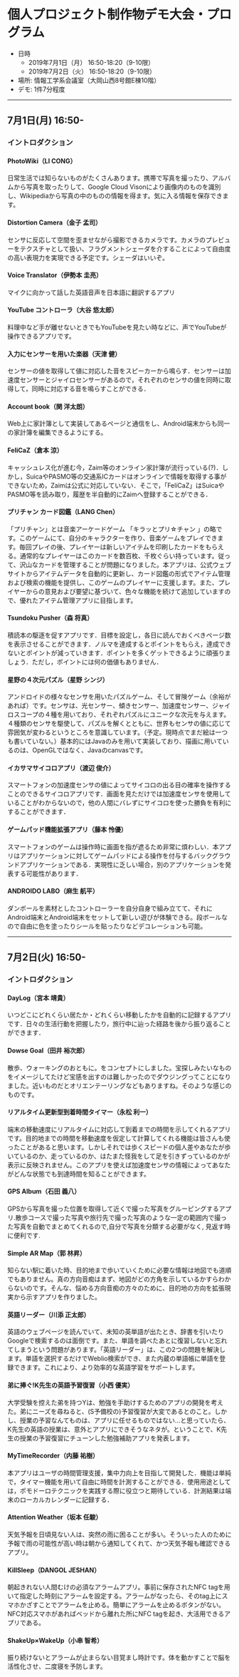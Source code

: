 個人プロジェクト制作物デモ大会・プログラム
========

* 日時
   * 2019年7月1日（月） 16:50-18:20（9-10限）
   * 2019年7月2日（火） 16:50-18:20（9-10限）
* 場所: 情報工学系会議室（大岡山西8号館E棟10階）
* デモ: 1件7分程度

---

## 7月1日(月) 16:50-

### イントロダクション

#### PhotoWiki（LI CONG）
日常生活では知らないものがたくさんあります。携帯で写真を撮ったり、アルバムから写真を取ったりして、Google Cloud Visonにより画像内のものを識別し、Wikipediaから写真の中のものの情報を得ます。気に入る情報を保存できます。

#### Distortion Camera（金子 孟司）
センサに反応して空間を歪ませながら撮影できるカメラです。カメラのプレビューをテクスチャとして扱い、フラグメントシェーダを介することによって自由度の高い表現力を実現できる予定です。シェーダはいいぞ。

#### Voice Translator（伊勢本 圭亮）
マイクに向かって話した英語音声を日本語に翻訳するアプリ

#### YouTube コントローラ（大谷 悠太郎）
料理中など手が離せないときでもYouTubeを見たい時などに、声でYouTubeが操作できるアプリです。

#### 入力にセンサーを用いた楽器（天津 健）
センサーの値を取得して値に対応した音をスピーカーから鳴らす．センサーは加速度センサーとジャイロセンサーがあるので，それぞれのセンサの値を同時に取得して，同時に対応する音を鳴らすことができる．

#### Account book（関 洋太朗）
Web上に家計簿として実装してあるページと通信をし、Android端末からも同一の家計簿を編集できるようにする。

#### FeliCaZ（倉本 涼）
キャッシュレス化が進む今，Zaim等のオンライン家計簿が流行っている(?)．しかし，SuicaやPASMO等の交通系ICカードはオンラインで情報を取得する事ができないため，Zaimは公式に対応していない．そこで，「FeliCaZ」はSuicaやPASMO等を読み取り，履歴を半自動的にZaimへ登録することができる．

#### プリチャン カード図鑑（LANG Chen）
「プリチャン」とは音楽アーケードゲーム 「キラッとプリ☆チャン 」の略です。このゲームにて、自分のキャラクターを作り、音楽ゲームをプレイできます。毎回プレイの後、プレイヤーは新しいアイテムを印刷したカードをもらえる。通常的なプレイヤーはこのカードを数百枚、千枚ぐらい持っています。従って、沢山なカードを管理することが問題になりました。本アプリは、公式ウェブサイトからアイテムデータを自動的に更新し、カード図鑑の形式でアイテム管理および検索の機能を提供し、このゲームのプレイヤーに支援します。また、プレイヤーからの意見および要望に基づいて、色々な機能を続けて追加していますので、優れたアイテム管理アプリに目指します。

#### Tsundoku Pusher（森 将真）
積読本の駆逐を促すアプリです．目標を設定し，各日に読んでおくべきページ数を表示させることができます．ノルマを達成するとポイントをもらえ，達成できないとポイントが減っていきます．ポイントを多くゲットできるように頑張りましょう．ただし，ポイントには何の価値もありません．

#### 星野の４次元パズル（星野 シンジ）
アンドロイドの様々なセンサを用いたパズルゲーム、そして冒険ゲーム（余裕があれば）です。センサは、光センサー、傾きセンサー、加速度センサー、ジャイロスコープの４種を用いており、それぞれパズルにユニークな次元を与えます。４種類のセンサを駆使して、パズルを解くとともに、世界もセンサの値に応じて雰囲気が変わるというところを意識しています。（予定。現時点でまだ絵は一つも書いていない。）基本的にはJavaのみを用いて実装しており、描画に用いているのは、OpenGLではなく、Javaのcanvasです。

#### イカサマサイコロアプリ（渡辺 俊介）
スマートフォンの加速度センサの値によってサイコロの出る目の確率を操作することのできるサイコロアプリです．画面を見ただけでは加速度センサを使用していることがわからないので，他の人間にバレずにサイコロを使った勝負を有利にすることができます．

#### ゲームパッド機能拡張アプリ（藤本 怜優）
スマートフォンのゲームは操作時に画面を指が遮るため非常に煩わしい．本アプリはアプリケーションに対してゲームパッドによる操作を付与するバックグラウンドアプリケーションである．実現性に乏しい場合，別のアプリケーションを発表する可能性があります．

#### ANDROIDO LABO（麻生 航平）
ダンボールを素材としたコントローラーを自分自身で組み立てて、それにAndroid端末とAndroid端末をセットして新しい遊びが体験できる。段ボールなので自由に色を塗ったりシールを貼ったりなどデコレーションも可能。

---

## 7月2日(火) 16:50-

### イントロダクション

#### DayLog（宮本 靖貴）
いつどこにどれくらい居たか・どれくらい移動したかを自動的に記録するアプリです．日々の生活行動を把握したり，旅行中に辿った経路を後から振り返ることができます．

#### Dowse Goal（田井 裕次郎）
‪散歩、ウォーキングのおともに。をコンセプトにしました。宝探しみたいなものをイメージしてたけど宝感を出すのは難しかったのでダウジングってことになりました。近いものだとオリエンテーリングなどもありますね。そのような感じのものです。‬

#### リアルタイム更新型到着時間タイマー（永松 利一）
端末の移動速度にリアルタイムに対応して到着までの時間を示してくれるアプリです。目的地までの時間を移動速度を仮定して計算してくれる機能は皆さんも使ったことがあると思います。しかしそれでは歩くスピードの個人差やあなたが歩いているのか、走っているのか、はたまた怪我をして足を引きずっているのかが表示に反映されません。このアプリを使えば加速度センサの情報によってあなたがどんな状態でも到達時間を知ることができます。

#### GPS Album（石田 義八）
GPSから写真を撮った位置を取得して近くで撮った写真をグルーピングするアプリ.散歩コースで撮った写真や旅行先で撮った写真のような一定の範囲内で撮った写真を自動でまとめてくれるので,自分で写真を分類する必要がなく, 見返す時に便利です.

#### Simple AR Map（郭 林昇）
知らない駅に着いた時、目的地まで歩いていくために必要な情報は地図でも道順でもありません。真の方向音痴はまず、地図がどの方角を示しているかすらわからないのです。そんな、悩める方向音痴の方々のために、目的地の方向を拡張現実から示すアプリを作りました。

#### 英語リーダー（川添 正太郎）
英語のウェブページを読んでいて、未知の英単語が出たとき、辞書を引いたりGoogleで検索するのは面倒です。また、単語を調べたあとに復習しないと忘れてしまうという問題があります。「英語リーダー」は、この2つの問題を解決します。単語を選択するだけでWeblio検索ができ、また内蔵の単語帳に単語を登録できます。これにより、より効率的な英語学習をサポートします。

#### 弟に捧ぐ!K先生の英語予習復習（小西 優実）
大学受験を控えた弟を持つYは、勉強を手助けするためのアプリの開発を考えた。弟にニーズを尋ねると、(S予備校の)予習復習が大変であるとのこと。しかし、授業の予習なんてものは、アプリに任せるものではない...と思っていたら、K先生の英語の授業は、意外とアプリにできそうなネタが。ということで、K先生の授業の予習復習にチューンした勉強補助アプリを発表します。

#### MyTimeRecorder（内藤 祐樹）
本アプリはユーザの時間管理支援，集中力向上を目指して開発した．機能は単純で，タイマー機能を用いて自由に時間を計測することができる．使用用途としては，ポモドーロテクニックを実践する際に役立つと期待している．計測結果は端末のローカルカレンダーに記録する．

#### Attention Weather（坂本 任駿）
天気予報を日頃見ない人は、突然の雨に困ることが多い。そういった人のために予報で雨の可能性が高い時は朝から通知してくれて、かつ天気予報も確認できるアプリ。

#### KillSleep（DANGOL JESHAN）
朝起きれない人間むけの必須なアラームアプリ。事前に保存されたNFC tagを用いて指定した時刻にアラームを設定する。アラームがなったら、そのtag上にスマホかざすことでアラームを止める。簡単にアラームを止めるボタンがない。NFC対応スマホがあればベッドから離れた所にNFC tagを起き、大活用できるアプリである。

#### ShakeUp×WakeUp（小串 智希）
振り続けないとアラームが止まらない目覚まし時計です。体を動かすことで脳を活性化させ、二度寝を予防します。


